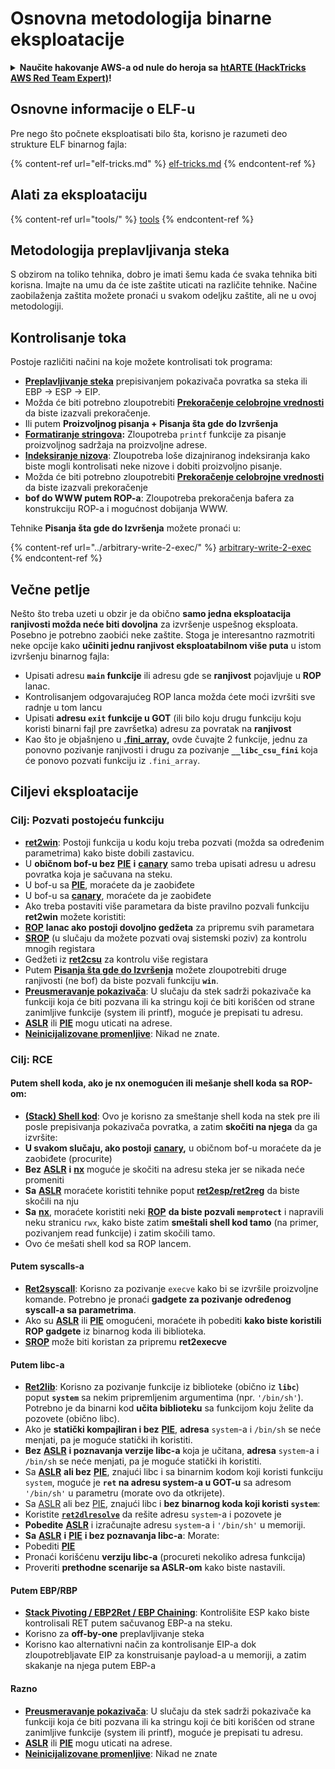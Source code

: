# Osnovna metodologija binarne eksploatacije

<details>

<summary><strong>Naučite hakovanje AWS-a od nule do heroja sa</strong> <a href="https://training.hacktricks.xyz/courses/arte"><strong>htARTE (HackTricks AWS Red Team Expert)</strong></a><strong>!</strong></summary>

Drugi načini podrške HackTricks-u:

* Ako želite da vidite **vašu kompaniju reklamiranu na HackTricks-u** ili da **preuzmete HackTricks u PDF formatu** proverite [**PLANOVE ZA PRIJAVU**](https://github.com/sponsors/carlospolop)!
* Nabavite [**zvanični PEASS & HackTricks swag**](https://peass.creator-spring.com)
* Otkrijte [**The PEASS Family**](https://opensea.io/collection/the-peass-family), našu kolekciju ekskluzivnih [**NFT-ova**](https://opensea.io/collection/the-peass-family)
* **Pridružite se** 💬 [**Discord grupi**](https://discord.gg/hRep4RUj7f) ili [**telegram grupi**](https://t.me/peass) ili nas **pratite** na **Twitteru** 🐦 [**@hacktricks\_live**](https://twitter.com/hacktricks\_live)**.**
* **Podelite svoje hakovanje trikove slanjem PR-ova na** [**HackTricks**](https://github.com/carlospolop/hacktricks) i [**HackTricks Cloud**](https://github.com/carlospolop/hacktricks-cloud) github repozitorijume.

</details>

## Osnovne informacije o ELF-u

Pre nego što počnete eksploatisati bilo šta, korisno je razumeti deo strukture ELF binarnog fajla:

{% content-ref url="elf-tricks.md" %}
[elf-tricks.md](elf-tricks.md)
{% endcontent-ref %}

## Alati za eksploataciju

{% content-ref url="tools/" %}
[tools](tools/)
{% endcontent-ref %}

## Metodologija preplavljivanja steka

S obzirom na toliko tehnika, dobro je imati šemu kada će svaka tehnika biti korisna. Imajte na umu da će iste zaštite uticati na različite tehnike. Načine zaobilaženja zaštita možete pronaći u svakom odeljku zaštite, ali ne u ovoj metodologiji.

## Kontrolisanje toka

Postoje različiti načini na koje možete kontrolisati tok programa:

* [**Preplavljivanje steka**](../stack-overflow/) prepisivanjem pokazivača povratka sa steka ili EBP -> ESP -> EIP.
* Možda će biti potrebno zloupotrebiti [**Prekoračenje celobrojne vrednosti**](../integer-overflow.md) da biste izazvali prekoračenje.
* Ili putem **Proizvoljnog pisanja + Pisanja šta gde do Izvršenja**
* [**Formatiranje stringova**](../format-strings/)**:** Zloupotreba `printf` funkcije za pisanje proizvoljnog sadržaja na proizvoljne adrese.
* [**Indeksiranje nizova**](../array-indexing.md): Zloupotreba loše dizajniranog indeksiranja kako biste mogli kontrolisati neke nizove i dobiti proizvoljno pisanje.
* Možda će biti potrebno zloupotrebiti [**Prekoračenje celobrojne vrednosti**](../integer-overflow.md) da biste izazvali prekoračenje
* **bof do WWW putem ROP-a**: Zloupotreba prekoračenja bafera za konstrukciju ROP-a i mogućnost dobijanja WWW.

Tehnike **Pisanja šta gde do Izvršenja** možete pronaći u:

{% content-ref url="../arbitrary-write-2-exec/" %}
[arbitrary-write-2-exec](../arbitrary-write-2-exec/)
{% endcontent-ref %}

## Večne petlje

Nešto što treba uzeti u obzir je da obično **samo jedna eksploatacija ranjivosti možda neće biti dovoljna** za izvršenje uspešnog eksploata. Posebno je potrebno zaobići neke zaštite. Stoga je interesantno razmotriti neke opcije kako **učiniti jednu ranjivost eksploatabilnom više puta** u istom izvršenju binarnog fajla:

* Upisati adresu **`main` funkcije** ili adresu gde se **ranjivost** pojavljuje u **ROP** lanac.
* Kontrolisanjem odgovarajućeg ROP lanca možda ćete moći izvršiti sve radnje u tom lancu
* Upisati **adresu `exit` funkcije u GOT** (ili bilo koju drugu funkciju koju koristi binarni fajl pre završetka) adresu za povratak na **ranjivost**
* Kao što je objašnjeno u [**.fini\_array**](../arbitrary-write-2-exec/www2exec-.dtors-and-.fini\_array.md#eternal-loop)**,** ovde čuvajte 2 funkcije, jednu za ponovno pozivanje ranjivosti i drugu za pozivanje **`__libc_csu_fini`** koja će ponovo pozvati funkciju iz `.fini_array`.

## Ciljevi eksploatacije

### Cilj: Pozvati postojeću funkciju

* [**ret2win**](./#ret2win): Postoji funkcija u kodu koju treba pozvati (možda sa određenim parametrima) kako biste dobili zastavicu.
* U **običnom bof-u bez** [**PIE**](../common-binary-protections-and-bypasses/pie/) **i** [**canary**](../common-binary-protections-and-bypasses/stack-canaries/) samo treba upisati adresu u adresu povratka koja je sačuvana na steku.
* U bof-u sa [**PIE**](../common-binary-protections-and-bypasses/pie/), moraćete da je zaobiđete
* U bof-u sa [**canary**](../common-binary-protections-and-bypasses/stack-canaries/), moraćete da je zaobiđete
* Ako treba postaviti više parametara da biste pravilno pozvali funkciju **ret2win** možete koristiti:
* [**ROP**](./#rop-and-ret2...-techniques) **lanac ako postoji dovoljno gedžeta** za pripremu svih parametara
* [**SROP**](../rop-return-oriented-programing/ret2esp-ret2reg/srop-sigreturn-oriented-programming.md) (u slučaju da možete pozvati ovaj sistemski poziv) za kontrolu mnogih registara
* Gedžeti iz [**ret2csu**](../rop-return-oriented-programing/ret2csu.md) za kontrolu više registara
* Putem [**Pisanja šta gde do Izvršenja**](../arbitrary-write-2-exec/) možete zloupotrebiti druge ranjivosti (ne bof) da biste pozvali funkciju **`win`**.
* [**Preusmeravanje pokazivača**](../stack-overflow/pointer-redirecting.md): U slučaju da stek sadrži pokazivače ka funkciji koja će biti pozvana ili ka stringu koji će biti korišćen od strane zanimljive funkcije (system ili printf), moguće je prepisati tu adresu.
* [**ASLR**](../common-binary-protections-and-bypasses/aslr/) ili [**PIE**](../common-binary-protections-and-bypasses/pie/) mogu uticati na adrese.
* [**Neinicijalizovane promenljive**](../stack-overflow/uninitialized-variables.md): Nikad ne znate.

### Cilj: RCE

#### Putem shell koda, ako je nx onemogućen ili mešanje shell koda sa ROP-om:

* [**(Stack) Shell kod**](./#stack-shellcode): Ovo je korisno za smeštanje shell koda na stek pre ili posle prepisivanja pokazivača povratka, a zatim **skočiti na njega** da ga izvršite:
* **U svakom slučaju, ako postoji** [**canary**](../common-binary-protections-and-bypasses/stack-canaries/)**,** u običnom bof-u moraćete da je zaobiđete (procurite)
* **Bez** [**ASLR**](../common-binary-protections-and-bypasses/aslr/) **i** [**nx**](../common-binary-protections-and-bypasses/no-exec-nx.md) moguće je skočiti na adresu steka jer se nikada neće promeniti
* **Sa** [**ASLR**](../common-binary-protections-and-bypasses/aslr/) moraćete koristiti tehnike poput [**ret2esp/ret2reg**](../rop-return-oriented-programing/ret2esp-ret2reg/) da biste skočili na nju
* **Sa** [**nx**](../common-binary-protections-and-bypasses/no-exec-nx.md), moraćete koristiti neki [**ROP**](../rop-return-oriented-programing/) **da biste pozvali `memprotect`** i napravili neku stranicu `rwx`, kako biste zatim **smeštali shell kod tamo** (na primer, pozivanjem read funkcije) i zatim skočili tamo.
* Ovo će mešati shell kod sa ROP lancem.
#### Putem syscalls-a

* [**Ret2syscall**](../rop-return-oriented-programing/rop-syscall-execv.md): Korisno za pozivanje `execve` kako bi se izvršile proizvoljne komande. Potrebno je pronaći **gadgete za pozivanje određenog syscall-a sa parametrima**.
* Ako su [**ASLR**](../common-binary-protections-and-bypasses/aslr/) ili [**PIE**](../common-binary-protections-and-bypasses/pie/) omogućeni, moraćete ih pobediti **kako biste koristili ROP gadgete** iz binarnog koda ili biblioteka.
* [**SROP**](../rop-return-oriented-programing/ret2esp-ret2reg/srop-sigreturn-oriented-programming.md) može biti koristan za pripremu **ret2execve**

#### Putem libc-a

* [**Ret2lib**](../rop-return-oriented-programing/ret2lib/): Korisno za pozivanje funkcije iz biblioteke (obično iz **`libc`**) poput **`system`** sa nekim pripremljenim argumentima (npr. `'/bin/sh'`). Potrebno je da binarni kod **učita biblioteku** sa funkcijom koju želite da pozovete (obično libc).
* Ako je **statički kompajliran i bez** [**PIE**](../common-binary-protections-and-bypasses/pie/), **adresa** `system`-a i `/bin/sh` se neće menjati, pa je moguće statički ih koristiti.
* **Bez** [**ASLR**](../common-binary-protections-and-bypasses/aslr/) **i poznavanja verzije libc-a** koja je učitana, **adresa** `system`-a i `/bin/sh` se neće menjati, pa je moguće statički ih koristiti.
* Sa [**ASLR**](../common-binary-protections-and-bypasses/aslr/) **ali bez** [**PIE**](../common-binary-protections-and-bypasses/pie/), znajući libc i sa binarnim kodom koji koristi funkciju `system`, moguće je **`ret` na adresu system-a u GOT-u** sa adresom `'/bin/sh'` u parametru (morate ovo da otkrijete).
* Sa [ASLR](../common-binary-protections-and-bypasses/aslr/) ali bez [PIE](../common-binary-protections-and-bypasses/pie/), znajući libc i **bez binarnog koda koji koristi `system`**:
* Koristite [**`ret2dlresolve`**](../rop-return-oriented-programing/ret2dlresolve.md) da rešite adresu `system`-a i pozovete je&#x20;
* **Pobedite** [**ASLR**](../common-binary-protections-and-bypasses/aslr/) i izračunajte adresu `system`-a i `'/bin/sh'` u memoriji.
* **Sa** [**ASLR**](../common-binary-protections-and-bypasses/aslr/) **i** [**PIE**](../common-binary-protections-and-bypasses/pie/) **i bez poznavanja libc-a**: Morate:
* Pobediti [**PIE**](../common-binary-protections-and-bypasses/pie/)
* Pronaći korišćenu **verziju libc-a** (procureti nekoliko adresa funkcija)
* Proveriti **prethodne scenarije sa ASLR-om** kako biste nastavili.

#### Putem EBP/RBP

* [**Stack Pivoting / EBP2Ret / EBP Chaining**](../stack-overflow/stack-pivoting-ebp2ret-ebp-chaining.md): Kontrolišite ESP kako biste kontrolisali RET putem sačuvanog EBP-a na steku.
* Korisno za **off-by-one** preplavljivanje steka
* Korisno kao alternativni način za kontrolisanje EIP-a dok zloupotrebljavate EIP za konstruisanje payload-a u memoriji, a zatim skakanje na njega putem EBP-a

#### Razno

* [**Preusmeravanje pokazivača**](../stack-overflow/pointer-redirecting.md): U slučaju da stek sadrži pokazivače ka funkciji koja će biti pozvana ili ka stringu koji će biti korišćen od strane zanimljive funkcije (system ili printf), moguće je prepisati tu adresu.
* [**ASLR**](../common-binary-protections-and-bypasses/aslr/) ili [**PIE**](../common-binary-protections-and-bypasses/pie/) mogu uticati na adrese.
* [**Neinicijalizovane promenljive**](../stack-overflow/uninitialized-variables.md): Nikad ne znate
